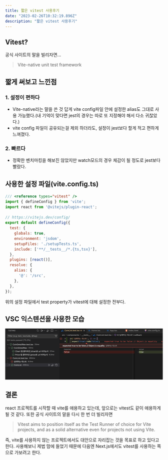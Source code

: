 ```yaml
---
title: 짧은 vitest 사용후기
date: "2023-02-26T10:32:19.896Z"
description: "짧은 vitest 사용후기"
---
```


## Vitest?
공식 사이트의 말을 빌리자면...
> Vite-native unit test framework

## 짧게 써보고 느낀점
### 1. 설정이 편하다
-  Vite-native라는 말을 쓴 것 답게 vite config파일 안에 설정한 alias도 그대로 사용 가능했다.(내 기억이 맞다면 jest의 경우는 따로 또 지정해야 해서 다소 귀찮았다.)
- vite config 파일이 공유되는걸 제외 하더라도, 설정이 jest보다 할게 적고 편하게 느껴졌다.
### 2. 빠르다
- 정확한 벤치마킹을 해보진 않았지만 watch모드의 경우 체감이 될 정도로 jest보다 빨랐다.

## 사용한 설정 파일(vite.config.ts)
```js
/// <reference types="vitest" />
import { defineConfig } from 'vite';
import react from '@vitejs/plugin-react';

// https://vitejs.dev/config/
export default defineConfig({
  test: {
    globals: true,
    environment: 'jsdom',
    setupFiles: './setupTests.ts',
    include: ['**/__tests__/*.{ts,tsx}'],
  },
  plugins: [react()],
  resolve: {
    alias: {
      '@': '/src',
    },
  },
});
```
위의 설정 파일에서 test property가 vitest에 대해 설정한 전부다. 

## VSC 익스텐션을 사용한 모습
![VSC vitest extension](./vsc.png)

## 결론
react 프로젝트를 시작할 때 vite를 애용하고 있는데, 앞으로는 vitest도 같이 애용하게 될 것 같다. 또한 공식 사이트의 말을 다시 한 번 더 빌리자면
> Vitest aims to position itself as the Test Runner of choice for Vite projects, and as a solid alternative even for projects not using Vite.

즉, vite를 사용하지 않는 프로젝트에서도 대안으로 자리잡는 것을 목표로 하고 있다고 한다. 사용해보니 제법 맘에 들었기 때문에 다음엔 Next.js에서도 vitest를 사용하는 쪽으로 가보려고 한다.

